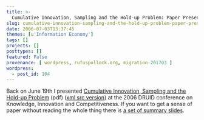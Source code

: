 ```yaml
---
title: >-
  Cumulative Innovation, Sampling and the Hold-up Problem: Paper Presented at DRUID 2006
slug: cumulative-innovation-sampling-and-the-hold-up-problem-paper-presented-at-druid-2006
date: 2006-07-03T13:37:45
themes: [u'Information Economy']
tags: []
projects: []
posttypes: []
featured: False
provenance: [ wordpress, rufuspollock.org, migration-201703 ]
wordpress:
  - post_id: 104
---
```


Back on June 19th I presented <a href="http://www.thefactz.org/economics/papers/holdup_and_sampling.pdf">Cumulative Innovation, Sampling and the Hold-up Problem</a> (pdf) (<a href="http://www.thefactz.org/economics/papers/holdup_and_sampling/cumulative_innovation_short.xml">xml src version</a>) at the 2006 DRUID conference on Knowledge, Innovation and Competitiveness. If you want to get a sense of paper without reading the whole thing there is <a href="http://www.thefactz.org/economics/papers/holdup_and_sampling/talk/">a set of summary slides</a>.

